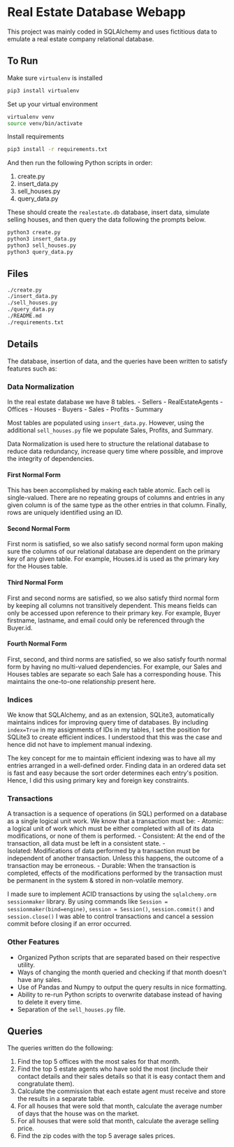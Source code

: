 # Real Estate Database Webapp

This project was mainly coded in SQLAlchemy and uses fictitious data to emulate a real estate company relational database.

## To Run

Make sure `virtualenv` is installed

```bash
pip3 install virtualenv
```

Set up your virtual environment

```bash
virtualenv venv
source venv/bin/activate
```

Install requirements

```bash
pip3 install -r requirements.txt
```

And then run the following Python scripts in order:

1. create.py
2. insert_data.py
3. sell_houses.py
4. query_data.py

These should create the `realestate.db` database, insert data, simulate selling houses, and then query the data following the prompts below.

```bash
python3 create.py
python3 insert_data.py
python3 sell_houses.py
python3 query_data.py
```

## Files

```bash
./create.py
./insert_data.py
./sell_houses.py
./query_data.py
./README.md
./requirements.txt
```

## Details

The database, insertion of data, and the  queries have been written to satisfy features such as:


### Data Normalization

In the real estate database we have 8 tables.
    - Sellers
    - RealEstateAgents
    - Offices
    - Houses
    - Buyers
    - Sales
    - Profits
    - Summary

Most tables are populated using `insert_data.py`. However, using the additional `sell_houses.py` file we populate Sales, Profits, and Summary.

Data Normalization is used here to structure the relational database to reduce data redundancy, increase query time where possible, and improve the integrity of dependencies.

#### First Normal Form

This has been accomplished by making each table atomic. Each cell is single-valued. There are no repeating groups of columns and entries in any given column is of the same type as the other entries in that column. Finally, rows are uniquely identified using an ID.

#### Second Normal Form

First norm is satisfied, so we also satisfy second normal form upon making sure the columns of our relational database are dependent on the primary key of any given table. For example, Houses.id is used as the primary key for the Houses table.

#### Third Normal Form

First and second norms are satisfied, so we also satisfy third normal form by keeping all columns not transitively dependent. This means fields can only be accessed upon reference to their primary key. For example, Buyer firstname, lastname, and email could only be referenced through the Buyer.id.

#### Fourth Normal Form

First, second, and third norms are satisfied, so we also satisfy fourth normal form by having no multi-valued dependencies. For example, our Sales and Houses tables are separate so each Sale has a corresponding house. This maintains the one-to-one relationship present here.

### Indices

We know that SQLAlchemy, and as an extension, SQLite3, automatically maintains indices for improving query time of databases. By including `index=True` in my assignments of IDs in my tables, I set the position for SQLite3 to create efficient indices. I understood that this was the case and hence did not have to implement manual indexing.

The key concept for me to maintain efficient indexing was to have all my entries arranged in a well-defined order. Finding data in an ordered data set is fast and easy because the sort order determines each entry's position. Hence, I did this using primary key and foreign key constraints.


### Transactions

A transaction is a sequence of operations (in SQL) performed on a database as a single logical unit work. We know that a transaction must be:
    - Atomic: a logical unit of work which must be either completed with all of its data modifications, or none of them is performed.
    - Consistent: At the end of the transaction, all data must be left in a consistent state.
    - Isolated: Modifications of data performed by a transaction must be independent of another transaction. Unless this happens, the outcome of a transaction may be erroneous.
    - Durable: When the transaction is completed, effects of the modifications performed by the transaction must be permanent in the system & stored in non-volatile memory.

I made sure to implement ACID transactions by using the `sqlalchemy.orm sessionmaker` library. By using commands like `Session = sessionmaker(bind=engine)`, `session = Session()`, `session.commit()` and `session.close()` I was able to control transactions and cancel a session commit before closing if an error occurred.


### Other Features

- Organized Python scripts that are separated based on their respective utility.
- Ways of changing the month queried and checking if that month doesn't have any sales.
- Use of Pandas and Numpy to output the query results in nice formatting.
- Ability to re-run Python scripts to overwrite database instead of having to delete it every time.
- Separation of the `sell_houses.py` file.

## Queries

The queries written do the following:

1. Find the top 5 offices with the most sales for that month.
2. Find the top 5 estate agents who have sold the most (include their contact details and their sales details so that it is easy contact them and congratulate them).
3. Calculate the commission that each estate agent must receive and store the results in a separate table.
4. For all houses that were sold that month, calculate the average number of days that the house was on the market.
5. For all houses that were sold that month, calculate the average selling price.
6. Find the zip codes with the top 5 average sales prices.
